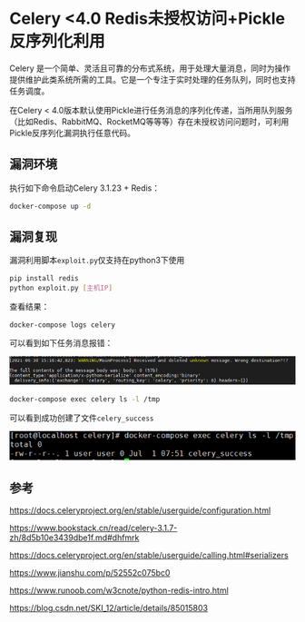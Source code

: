 # Celery <4.0 Redis未授权访问+Pickle反序列化利用

Celery 是一个简单、灵活且可靠的分布式系统，用于处理大量消息，同时为操作提供维护此类系统所需的工具。它是一个专注于实时处理的任务队列，同时也支持任务调度。

在Celery < 4.0版本默认使用Pickle进行任务消息的序列化传递，当所用队列服务（比如Redis、RabbitMQ、RocketMQ等等等）存在未授权访问问题时，可利用Pickle反序列化漏洞执行任意代码。

## 漏洞环境

执行如下命令启动Celery 3.1.23 + Redis：

```bash
docker-compose up -d
```

## 漏洞复现

漏洞利用脚本`exploit.py`仅支持在python3下使用

```bash
pip install redis
python exploit.py [主机IP]
```

查看结果：

```
docker-compose logs celery
```

可以看到如下任务消息报错：

![](a.png)

```bash
docker-compose exec celery ls -l /tmp
```

可以看到成功创建了文件`celery_success`

![](b.png)

## 参考

https://docs.celeryproject.org/en/stable/userguide/configuration.html

https://www.bookstack.cn/read/celery-3.1.7-zh/8d5b10e3439dbe1f.md#dhfmrk

https://docs.celeryproject.org/en/stable/userguide/calling.html#serializers

https://www.jianshu.com/p/52552c075bc0

https://www.runoob.com/w3cnote/python-redis-intro.html

https://blog.csdn.net/SKI_12/article/details/85015803
